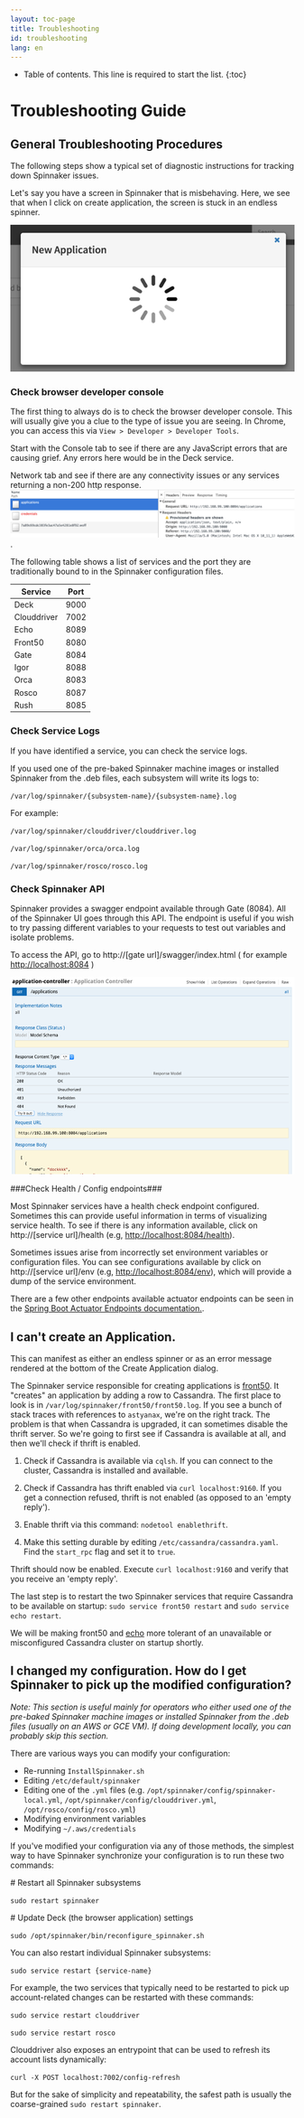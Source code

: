 ```yaml
---
layout: toc-page
title: Troubleshooting
id: troubleshooting
lang: en
---
```


* Table of contents. This line is required to start the list.
{:toc}

# Troubleshooting Guide

## General Troubleshooting Procedures
The following steps show a typical set of diagnostic instructions for tracking down Spinnaker issues. 

Let's say you have a screen in Spinnaker that is misbehaving. Here, we see that when I click on create application, the screen is stuck in an endless spinner. 

![screen with error](../images/troubleshooting/stuckApplication.png)

### Check browser developer console ###
The first thing to always do is to check the browser developer console. This will usually give you a clue to the type of issue you are seeing. In Chrome, you can access this via `View > Developer > Developer Tools`.

Start with the Console tab to see if there are any JavaScript errors that are causing grief. Any errors here would be in the Deck service.  

Network tab and see if there are any connectivity issues or any services returning a non-200 http response. 
![screen with error](../images/troubleshooting/connectionIssue.png).

The following table shows a list of services and the port they are traditionally bound to in the Spinnaker configuration files. 

| Service | Port |   
|---------|------|
|Deck| 9000|
|Clouddriver  |7002  |
|Echo  |8089  | 
|Front50  | 8080  |
|Gate|8084|
|Igor|8088|
|Orca|8083|
|Rosco|8087|
|Rush|8085|


### Check Service Logs ###

If you have identified a service, you can check the service logs.

If you used one of the pre-baked Spinnaker machine images or installed Spinnaker from the .deb files, each subsystem will write its logs to:

`/var/log/spinnaker/{subsystem-name}/{subsystem-name}.log`

For example:

`/var/log/spinnaker/clouddriver/clouddriver.log`

`/var/log/spinnaker/orca/orca.log`

`/var/log/spinnaker/rosco/rosco.log`

### Check Spinnaker API ###

Spinnaker provides a swagger endpoint available through Gate (8084). All of the Spinnaker UI goes through this API. The endpoint is useful if you wish to try passing different variables to your requests to test out variables and isolate problems.

To access the API, go to http://[gate url]/swagger/index.html ( for example [http://localhost:8084](http://localhost:8084) )

![API](../images/troubleshooting/api.png)

###Check Health / Config endpoints###

Most Spinnaker services have a health check endpoint configured. Sometimes this can provide useful information in terms of visualizing service health. To see if there is any information available, click on http://[service url]/health (e.g, [http://localhost:8084/health](http://localhost:8084/health)).

Sometimes issues arise from incorrectly set environment variables or configuration files. You can see configurations available by click on http://[service url]/env (e.g, [http://localhost:8084/env](http://localhost:8084/env)), which will provide a dump of the service environment. 

There are a few other endpoints available actuator endpoints can be seen in the [Spring Boot Actuator Endpoints documentation.](http://docs.spring.io/spring-boot/docs/current-SNAPSHOT/reference/htmlsingle/#production-ready).

## I can't create an Application.
This can manifest as either an endless spinner or as an error message rendered at the bottom of the Create Application dialog.

The Spinnaker service responsible for creating applications is [front50](https://github.com/spinnaker/front50). It "creates" an application by adding a row to Cassandra. The first place to look is in `/var/log/spinnaker/front50/front50.log`. If you see a bunch of stack traces with references to `astyanax`, we're on the right track. The problem is that when Cassandra is upgraded, it can sometimes disable the thrift server. So we're going to first see if Cassandra is available at all, and then we'll check if thrift is enabled.

1. Check if Cassandra is available via `cqlsh`. If you can connect to the cluster, Cassandra is installed and available.

1. Check if Cassandra has thrift enabled via `curl localhost:9160`. If you get a connection refused, thrift is not enabled (as opposed to an 'empty reply').

1. Enable thrift via this command: `nodetool enablethrift`.

1. Make this setting durable by editing `/etc/cassandra/cassandra.yaml`. Find the `start_rpc` flag and set it to `true`.

Thrift should now be enabled. Execute `curl localhost:9160` and verify that you receive an 'empty reply'.

The last step is to restart the two Spinnaker services that require Cassandra to be available on startup: `sudo service front50 restart` and `sudo service echo restart`.

We will be making front50 and [echo](https://github.com/spinnaker/echo) more tolerant of an unavailable or misconfigured Cassandra cluster on startup shortly.

## I changed my configuration. How do I get Spinnaker to pick up the modified configuration?
*Note: This section is useful mainly for operators who either used one of the pre-baked Spinnaker machine images or installed Spinnaker from the .deb files (usually on an AWS or GCE VM). If doing development locally, you can probably skip this section.*

There are various ways you can modify your configuration:
* Re-running `InstallSpinnaker.sh`
* Editing `/etc/default/spinnaker`
* Editing one of the `.yml` files (e.g. `/opt/spinnaker/config/spinnaker-local.yml`, `/opt/spinnaker/config/clouddriver.yml`, `/opt/rosco/config/rosco.yml`)
* Modifying environment variables
* Modifying `~/.aws/credentials`

If you've modified your configuration via any of those methods, the simplest way to have Spinnaker synchronize your configuration is to run these two commands:

\# Restart all Spinnaker subsystems

`sudo restart spinnaker`

\# Update Deck (the browser application) settings

`sudo /opt/spinnaker/bin/reconfigure_spinnaker.sh`

You can also restart individual Spinnaker subsystems:

`sudo service restart {service-name}`

For example, the two services that typically need to be restarted to pick up account-related changes can be restarted with these commands:

`sudo service restart clouddriver`

`sudo service restart rosco`

Clouddriver also exposes an entrypoint that can be used to refresh its account lists dynamically:

`curl -X POST localhost:7002/config-refresh`

But for the sake of simplicity and repeatability, the safest path is usually the coarse-grained `sudo restart spinnaker`.

